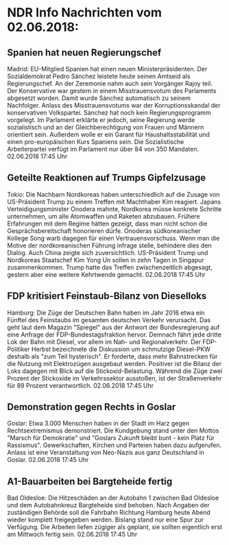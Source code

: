 # NDR Info Nachrichten vom 02.06.2018:


## Spanien hat neuen Regierungschef
Madrid:	EU-Mitglied Spanien hat einen neuen Ministerpräsidenten. Der Sozialdemokrat Pedro Sánchez leistete heute seinen Amtseid als Regierungschef. An der Zeremonie nahm auch sein Vorgänger Rajoy teil. Der Konservative war gestern in einem Misstrauensvotum des Parlaments abgesetzt worden. Damit wurde Sánchez automatisch zu seinem Nachfolger. Anlass des Misstrauensvotums war der Korruptionsskandal der konservativen Volkspartei. Sánchez hat noch kein Regierungsprogramm vorgelegt. Im Parlament erklärte er jedoch, seine Regierung werde sozialistisch und an der Gleichberechtigung von Frauen und Männern orientiert sein. Außerdem wolle er ein Garant für Haushaltsstabilität und einen pro-europäischen Kurs Spaniens sein. Die Sozialistische Arbeiterpartei verfügt im Parlament nur über 84 von 350 Mandaten. 02.06.2018 17:45 Uhr 

## Geteilte Reaktionen auf Trumps Gipfelzusage
Tokio:	Die Nachbarn Nordkoreas haben unterschiedlich auf die Zusage von US-Präsident Trump zu einem Treffen mit Machthaber Kim reagiert. Japans Verteidigungsminister Onodera mahnte, Nordkorea müsse konkrete Schritte unternehmen, um alle Atomwaffen und Raketen abzubauen. Frühere Erfahrungen mit dem Regime hätten gezeigt, dass man nicht schon die Gesprächsbereitschaft honorieren dürfe. Onoderas südkoreanischer Kollege Song warb dagegen für einen Vertrauensvorschuss. Wenn man die Motive der nordkoreanischen Führung infrage stelle, behindere dies den Dialog. Auch China zeigte sich zuversichtlich. US-Präsident Trump und Nordkoreas Staatschef Kim Yong Un sollen in zehn Tagen in Singapur zusammenkommen. Trump hatte das Treffen zwischenzeitlich abgesagt, gestern aber eine weitere Kehrtwende gemacht. 02.06.2018 17:45 Uhr 

## FDP kritisiert Feinstaub-Bilanz von Dieselloks
Hamburg:	Die Züge der Deutschen Bahn haben im Jahr 2016 etwa ein Fünftel des Feinstaubs im gesamten deutschen Verkehr verursacht. Das geht laut dem Magazin "Spiegel" aus der Antwort der Bundesregierung auf eine Anfrage der FDP-Bundestagsfraktion hervor. Demnach fährt jede dritte Lok der Bahn mit Diesel, vor allem im Nah- und Regionalverkehr. Der FDP-Politiker Herbst bezeichnete die Diskussion um schmutzige Diesel-PKW deshalb als "zum Teil hysterisch". Er forderte, dass mehr Bahnstrecken für die Nutzung mit Elektrozügen ausgebaut werden. Positiver ist die Bilanz der Loks dagegen mit Blick auf die Stickoxid-Belastung. Während die Züge zwei Prozent der Stickoxide im Verkehrssektor ausstoßen, ist der Straßenverkehr für 89 Prozent verantwortlich. 02.06.2018 17:45 Uhr 

## Demonstration gegen Rechts in Goslar
Goslar:	Etwa 3.000 Menschen haben in der Stadt im Harz gegen Rechtsextremismus demonstriert. Die Kundgebung stand unter den Mottos "Marsch für Demokratie" und "Goslars Zukunft bleibt bunt - kein Platz für Rassismus". Gewerkschaften, Kirchen und Parteien haben dazu aufgerufen. Anlass ist eine Veranstaltung von Neo-Nazis aus ganz Deutschland in Goslar. 02.06.2018 17:45 Uhr 

## A1-Bauarbeiten bei Bargteheide fertig
Bad Oldesloe:	Die Hitzeschäden an der Autobahn 1 zwischen Bad Oldesloe und dem Autobahnkreuz Bargteheide sind behoben. Nach Angaben der zuständigen Behörde soll die Fahrbahn Richtung Hamburg heute Abend wieder komplett freigegeben werden. Bislang stand nur eine Spur zur Verfügung. Die Arbeiten liefen zügiger als geplant, sie sollten eigentlich erst am Mittwoch fertig sein. 02.06.2018 17:45 Uhr 
